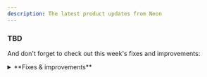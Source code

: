 ```yaml
---
description: The latest product updates from Neon
---
```


### TBD

And don't forget to check out this week's fixes and improvements:

<details>

<summary>**Fixes & improvements**</summary>

- **Neon Console enhancement**

- **Neon API changes**

- **Fixes**

- **Contact support form improvements**:

  You can now attach files along with your problem description when requesting help from Neon support. File size limit is 50 MB and we support the following file types:

  - PDF (. pdf)
  - PNG (. png)
  - JPEG (. jpeg)
  - GIF (. gif)
  - Text (. txt)

- **More local disk space for Neon computes**

  We increased the local disk space allocation for Neon computes, which will now receive 15 GiB x maximum vCPU setting with a minimum of 20 GiB. This change ensures optimal handling of temporary data, query operations, and maintenance tasks in Postgres.

</details>
